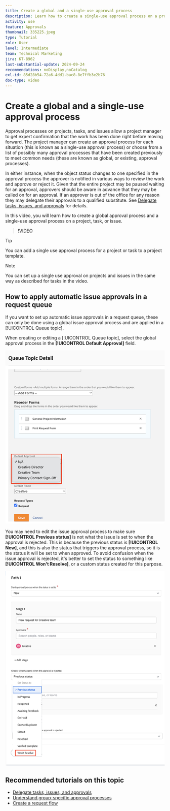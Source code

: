 ```yaml
---
title: Create a global and a single-use approval process
description: Learn how to create a single-use approval process on a project, task, or issue in Workfront.
activity: use
feature: Approvals
thumbnail: 335225.jpeg
type: Tutorial
role: User
level: Intermediate
team: Technical Marketing
jira: KT-8962
last-substantial-update: 2024-09-24
recommendations: noDisplay,noCatalog
exl-id: 85d28b54-72a6-4dd1-bac8-8e7ffb3e2b76
doc-type: video
---
```

# Create a global and a single-use approval process

Approval processes on projects, tasks, and issues allow a project manager to get expert confirmation that the work has been done right before moving forward. The project manager can create an approval process for each situation (this is known as a single-use approval process) or choose from a list of possibly many approval processes that have been created previously to meet common needs (these are known as global, or existing, approval processes).

In either instance, when the object status changes to one specified in the approval process the approver is notified in various ways to review the work and approve or reject it. Given that the entire project may be paused waiting for an approval, approvers should be aware in advance that they may be called on for an approval. If an approver is out of the office for any reason they may delegate their approvals to a qualified substitute. See [Delegate tasks, issues, and approvals](/help/manage-work/approval-processes-and-milestone-paths/delegate-approvals.md) for details.

In this video, you will learn how to create a global approval process and a single-use approval process on a project, task, or issue.

>[!VIDEO](https://video.tv.adobe.com/v/335225/?quality=12&learn=on)

>[!TIP]
>
>You can add a single use approval process for a project or task to a project template.

>[!NOTE]
>
>You can set up a single use approval on projects and issues in the same way as described for tasks in the video.

## How to apply automatic issue approvals in a request queue

If you want to set up automatic issue approvals in a request queue, these can only be done using a global issue approval process and are applied in a [!UICONTROL Queue topic]. 

When creating or editing a [!UICONTROL Queue topic], select the global approval process in the **[!UICONTROL Default Approval]** field.

![Image showing how to select a default approval process in a queue topic](assets/automatic-issue-approval-1.png)

You may need to edit the issue approval process to make sure **[!UICONTROL Previous status]** is not what the issue is set to when the approval is rejected. This is because the previous status is **[!UICONTROL New]**, and this is also the status that triggers the approval process, so it is the status it will be set to when approved. To avoid confusion when the issue approval is rejected, it's better to set the status to something like **[!UICONTROL Won't Resolve]**, or a custom status created for this purpose.

![Image showing changing the status to use when the issue is rejected](assets/automatic-issue-approval-2.png)


## Recommended tutorials on this topic

* [Delegate tasks, issues, and approvals](/help/manage-work/approval-processes-and-milestone-paths/delegate-approvals.md)
* [Understand group-specific approval processes](/help/administration-and-setup/approval-processes-and-milestone-paths/group-specific-approval-processes.md)
* [Create a request flow](/help/manage-work/request-queues/create-a-request-flow.md)

